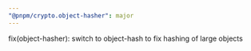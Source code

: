 ```yaml
---
"@pnpm/crypto.object-hasher": major
---
```


fix(object-hasher): switch to object-hash to fix hashing of large objects
